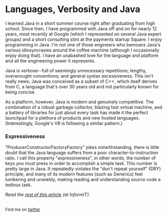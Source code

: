<meta published="10 Jan 2012"/>

# Languages, Verbosity and Java

I learned Java in a short summer course right after graduating from high school. Since then, I have programmed with Java off and on for nearly 12 years, most recently at Google (which I represented on several Java expert groups) and a short consulting stint at the payments startup Square. I enjoy programming in Java. I'm not one of those engineers who bemoans Java's various idiosyncrasies around the coffee machine (although I occasionally enjoy doing that). I have an unabashed love for the language and platform and all the engineering power it represents.

Java is verbose--full of seemingly unnecessary repetitions; lengthy, overwrought conventions; and general syntax excessiveness. This isn't really news; Java was conceived as a subset of C++, which itself derives from C, a language that's over 30 years old and not particularly known for being concise.

As a platform, however, Java is modern and genuinely competitive. The combination of a robust garbage collector, blazing fast virtual machine, and a battery of libraries for just about every task has made it the perfect launchpad for a plethora of products and new hosted languages. (Interestingly, Google's V8 is following a similar pattern.)

### Expressiveness

"ProducerConstructorFactoryFactory" jokes notwithstanding, there is little doubt that the Java language suffers from a poor character-to-instruction ratio. I call this property "expressiveness", in other words, the number of keys you must press in order to accomplish a simple task. This number is pretty large in Java. It repeatedly violates the "don't repeat yourself" (DRY) principle, and many of its modern features (such as Generics) feel lumbering and unwieldy, making reading and understanding source code a tedious task.

<i>Read the <a href="http://www.informit.com/articles/article.aspx?p=1824790">rest of this article</a> (at InformIT).</i>

<br>

<div style="font-size: small;">Find me on <a href="http://twitter.com/dhanji">twitter</a></div>
